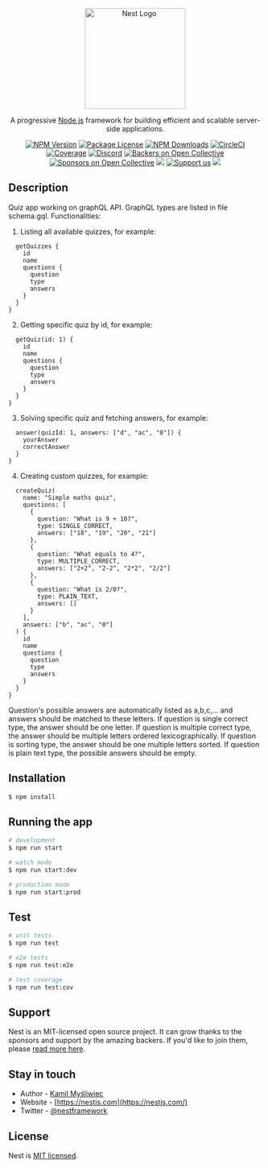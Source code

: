 <p align="center">
  <a href="http://nestjs.com/" target="blank"><img src="https://nestjs.com/img/logo-small.svg" width="200" alt="Nest Logo" /></a>
</p>

[circleci-image]: https://img.shields.io/circleci/build/github/nestjs/nest/master?token=abc123def456
[circleci-url]: https://circleci.com/gh/nestjs/nest

  <p align="center">A progressive <a href="http://nodejs.org" target="_blank">Node.js</a> framework for building efficient and scalable server-side applications.</p>
    <p align="center">
<a href="https://www.npmjs.com/~nestjscore" target="_blank"><img src="https://img.shields.io/npm/v/@nestjs/core.svg" alt="NPM Version" /></a>
<a href="https://www.npmjs.com/~nestjscore" target="_blank"><img src="https://img.shields.io/npm/l/@nestjs/core.svg" alt="Package License" /></a>
<a href="https://www.npmjs.com/~nestjscore" target="_blank"><img src="https://img.shields.io/npm/dm/@nestjs/common.svg" alt="NPM Downloads" /></a>
<a href="https://circleci.com/gh/nestjs/nest" target="_blank"><img src="https://img.shields.io/circleci/build/github/nestjs/nest/master" alt="CircleCI" /></a>
<a href="https://coveralls.io/github/nestjs/nest?branch=master" target="_blank"><img src="https://coveralls.io/repos/github/nestjs/nest/badge.svg?branch=master#9" alt="Coverage" /></a>
<a href="https://discord.gg/G7Qnnhy" target="_blank"><img src="https://img.shields.io/badge/discord-online-brightgreen.svg" alt="Discord"/></a>
<a href="https://opencollective.com/nest#backer" target="_blank"><img src="https://opencollective.com/nest/backers/badge.svg" alt="Backers on Open Collective" /></a>
<a href="https://opencollective.com/nest#sponsor" target="_blank"><img src="https://opencollective.com/nest/sponsors/badge.svg" alt="Sponsors on Open Collective" /></a>
  <a href="https://paypal.me/kamilmysliwiec" target="_blank"><img src="https://img.shields.io/badge/Donate-PayPal-ff3f59.svg"/></a>
    <a href="https://opencollective.com/nest#sponsor"  target="_blank"><img src="https://img.shields.io/badge/Support%20us-Open%20Collective-41B883.svg" alt="Support us"></a>
  <a href="https://twitter.com/nestframework" target="_blank"><img src="https://img.shields.io/twitter/follow/nestframework.svg?style=social&label=Follow"></a>
</p>
  <!--[![Backers on Open Collective](https://opencollective.com/nest/backers/badge.svg)](https://opencollective.com/nest#backer)
  [![Sponsors on Open Collective](https://opencollective.com/nest/sponsors/badge.svg)](https://opencollective.com/nest#sponsor)-->

## Description

Quiz app working on graphQL API. GraphQL types are listed in file schema.gql.
Functionalities:
1. Listing all available quizzes, for example:

```query {
  getQuizzes {
    id
    name
    questions {
      question
      type
      answers
    }
  }
}
```

2. Getting specific quiz by id, for example:

```query {
  getQuiz(id: 1) {
    id
    name
    questions {
      question
      type
      answers
    }
  }
}
```

3. Solving specific quiz and fetching answers, for example:

```query {
  answer(quizId: 1, answers: ["d", "ac", "0"]) {
    yourAnswer
    correctAnswer
  }
}
```

4. Creating custom quizzes, for example:

```mutation {
  createQuiz(
    name: "Simple maths quiz",
    questions: [
      {
        question: "What is 9 + 10?",
        type: SINGLE_CORRECT,
        answers: ["18", "19", "20", "21"]
      },
      {
        question: "What equals to 4?",
        type: MULTIPLE_CORRECT,
        answers: ["2+2", "2-2", "2*2", "2/2"]
      },
      {
        question: "What is 2/0?",
        type: PLAIN_TEXT,
        answers: []
      }
    ],
    answers: ["b", "ac", "0"]
  ) {
    id
    name
    questions {
      question
      type
      answers
    }
  }
}
```

Question's possible answers are automatically listed as a,b,c,... and answers should be matched to these letters.
If question is single correct type, the answer should be one letter.
If question is multiple correct type, the answer should be multiple letters ordered lexicographically.
If question is sorting type, the answer should be one multiple letters sorted.
If question is plain text type, the possible answers should be empty.

## Installation

```bash
$ npm install
```

## Running the app

```bash
# development
$ npm run start

# watch mode
$ npm run start:dev

# production mode
$ npm run start:prod
```

## Test

```bash
# unit tests
$ npm run test

# e2e tests
$ npm run test:e2e

# test coverage
$ npm run test:cov
```

## Support

Nest is an MIT-licensed open source project. It can grow thanks to the sponsors and support by the amazing backers. If you'd like to join them, please [read more here](https://docs.nestjs.com/support).

## Stay in touch

- Author - [Kamil Myśliwiec](https://kamilmysliwiec.com)
- Website - [https://nestjs.com](https://nestjs.com/)
- Twitter - [@nestframework](https://twitter.com/nestframework)

## License

Nest is [MIT licensed](LICENSE).
